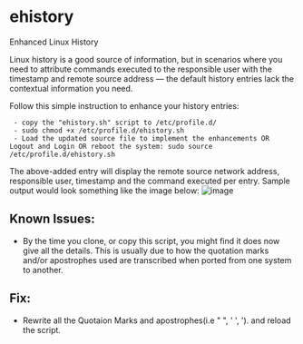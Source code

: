 # ehistory
Enhanced Linux History

Linux history is a good source of information, but in scenarios where you need to attribute commands executed to the responsible user with the timestamp and remote source address — the default history entries lack the contextual information you need.

Follow this simple instruction to enhance your history entries:

     - copy the "ehistory.sh" script to /etc/profile.d/
     - sudo chmod +x /etc/profile.d/ehistory.sh
     - Load the updated source file to implement the enhancements OR Logout and Login OR reboot the system: sudo source /etc/profile.d/ehistory.sh
     

The above-added entry will display the remote source network address, responsible user, timestamp and the command executed per entry. Sample output would look something like the image below:
![image](https://user-images.githubusercontent.com/17173826/203596936-f940baae-8eea-475e-99c9-253a6bea3d83.png)


Known Issues: 
-------------

-    By the time you clone, or copy this script, you might find it does now give all the details. This is usually due to how the quotation marks and/or apostrophes used are transcribed when ported from one system to another. 

Fix:
----
-    Rewrite all the Quotaion Marks and apostrophes(i.e " ", ' ', '). and reload the script.
